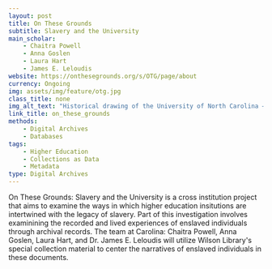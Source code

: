 ```yaml
---
layout: post
title: On These Grounds
subtitle: Slavery and the University
main_scholar: 
    - Chaitra Powell
    - Anna Goslen
    - Laura Hart
    - James E. Leloudis
website: https://onthesegrounds.org/s/OTG/page/about
currency: Ongoing
img: assets/img/feature/otg.jpg
class_title: none
img_alt_text: "Historical drawing of the University of North Carolina – Chapel Hill."
link_title: on_these_grounds
methods:
    - Digital Archives
    - Databases
tags:
    - Higher Education
    - Collections as Data
    - Metadata
type: Digital Archives
---
```

On These Grounds: Slavery and the University is a cross institution project that aims to examine the ways in which higher education insitutions are intertwined with the legacy of slavery. Part of this investigation involves examinining the recorded and lived experiences of enslaved individuals through archival records. The team at Carolina: Chaitra Powell, Anna Goslen, Laura Hart, and Dr. James E. Leloudis will utilize Wilson Library's special collection material to center the narratives of enslaved individuals in these documents.